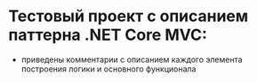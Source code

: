 # Тестовый проект с описанием паттерна .NET Core MVC:
- приведены комментарии с описанием каждого элемента построения логики и основного функционала